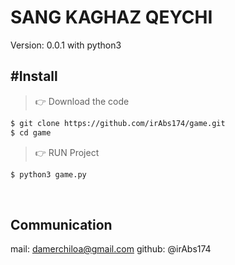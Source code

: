 # SANG KAGHAZ QEYCHI
Version: 0.0.1
with python3

## #Install

> 👉 Download the code  

```bash
$ git clone https://github.com/irAbs174/game.git
$ cd game
```

> 👉 RUN Project

```bash
$ python3 game.py
```

<br />

## Communication
mail: damerchiloa@gmail.com
github: @irAbs174
